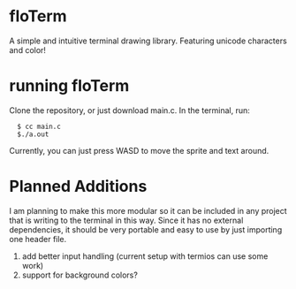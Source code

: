 # floTerm
A simple and intuitive terminal drawing library. Featuring unicode characters and color!

# running floTerm
Clone the repository, or just download main.c. In the terminal, run:
```
  $ cc main.c
  $./a.out
```
Currently, you can just press WASD to move the sprite and text around.

# Planned Additions
I am planning to make this more modular so it can be included in any project that is writing to the
terminal in this way. Since it has no external dependencies, it should be very portable and easy to use
by just importing one header file.
1. add better input handling (current setup with termios can use some work)
2. support for background colors?
